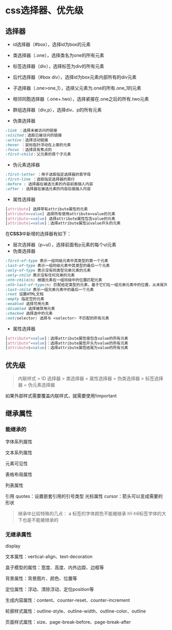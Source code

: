 # css选择器、优先级

## 选择器

* id选择器（#box），选择id为box的元素

* 类选择器（.one），选择类名为one的所有元素

* 标签选择器（div），选择标签为div的所有元素

* 后代选择器（#box div），选择id为box元素内部所有的div元素

* 子选择器（.one>one_1），选择父元素为.one的所有.one_1的元素

* 相邻同胞选择器（.one+.two），选择紧接在.one之后的所有.two元素

* 群组选择器（div,p），选择div、p的所有元素

* 伪类选择器

```css
:link ：选择未被访问的链接
:visited：选取已被访问的链接
:active：选择活动链接
:hover ：鼠标指针浮动在上面的元素
:focus ：选择具有焦点的
:first-child：父元素的首个子元素
```

* 伪元素选择器

```css
:first-letter ：用于选取指定选择器的首字母
:first-line ：选取指定选择器的首行
:before : 选择器在被选元素的内容前面插入内容
:after : 选择器在被选元素的内容后面插入内容
```

* 属性选择器

```css
[attribute] 选择带有attribute属性的元素
[attribute=value] 选择所有使用attribute=value的元素
[attribute~=value] 选择attribute属性包含value的元素
[attribute|=value]：选择attribute属性以value开头的元素
```

在**CSS3**中新增的选择器有如下：

* 层次选择器（p~ul），选择前面有p元素的每个ul元素
* 伪类选择器

```css
:first-of-type 表示一组同级元素中其类型的第一个元素
:last-of-type 表示一组同级元素中其类型的最后一个元素
:only-of-type 表示没有同类型兄弟元素的元素
:only-child 表示没有任何兄弟的元素
:nth-child(n) 根据元素在一组同级中的位置匹配元素
:nth-last-of-type(n) 匹配给定类型的元素，基于它们在一组兄弟元素中的位置，从末尾开始计数
:last-child 表示一组兄弟元素中的最后一个元素
:root 设置HTML文档
:empty 指定空的元素
:enabled 选择可用元素
:disabled 选择被禁用元素
:checked 选择选中的元素
:not(selector) 选择与 <selector> 不匹配的所有元素
```

* 属性选择器

```css
[attribute*=value]：选择attribute属性值包含value的所有元素
[attribute^=value]：选择attribute属性开头为value的所有元素
[attribute$=value]：选择attribute属性结尾为value的所有元素
```

## 优先级

> 内联样式 > ID 选择器 > 类选择器 = 属性选择器 = 伪类选择器 > 标签选择器 = 伪元素选择器

如果外部样式需要覆盖内联样式，就需要使用!important

## 继承属性

### 能继承的

字体系列属性

文本系列属性

元素可见性

表格布局属性

列表属性

引用
quotes：设置嵌套引用的引号类型
光标属性
cursor：箭头可以变成需要的形状
> 继承中比较特殊的几点：
a 标签的字体颜色不能被继承
h1-h6标签字体的大下也是不能被继承的

### 无继承属性

display

文本属性：vertical-align、text-decoration

盒子模型的属性：宽度、高度、内外边距、边框等

背景属性：背景图片、颜色、位置等

定位属性：浮动、清除浮动、定位position等

生成内容属性：content、counter-reset、counter-increment

轮廓样式属性：outline-style、outline-width、outline-color、outline

页面样式属性：size、page-break-before、page-break-after
